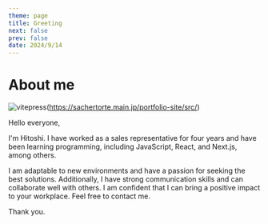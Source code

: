 ```yaml
---
theme: page
title: Greeting
next: false
prev: false
date: 2024/9/14
---
```


# About me

![vitepress](/my-site.png)(https://sachertorte.main.jp/portfolio-site/src/)

Hello everyone,

I'm Hitoshi.
I have worked as a sales representative for four years and have been learning programming, including JavaScript, React, and Next.js, among others.

I am adaptable to new environments and have a passion for seeking the best solutions.
Additionally, I have strong communication skills and can collaborate well with others.
I am confident that I can bring a positive impact to your workplace.
Feel free to contact me.

Thank you.
